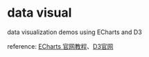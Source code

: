 # data visual

data visualization demos using ECharts and D3

reference: [ECharts 官网教程](http://echarts.baidu.com/tutorial.html#ECharts%20%E7%89%B9%E6%80%A7%E4%BB%8B%E7%BB%8D)、[D3官网](https://d3js.org/)
